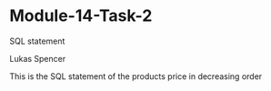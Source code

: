 # Module-14-Task-2
SQL statement 

Lukas Spencer 

This is the SQL statement of the products price in decreasing order 
